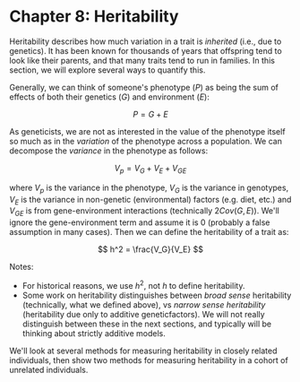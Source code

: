 # Chapter 8: Heritability

Heritability describes how much variation in a trait is *inherited* (i.e., due to genetics). It has been known for thousands of years that offspring tend to look like their parents, and that many traits tend to run in families. In this section, we will explore several ways to quantify this.

Generally, we can think of someone's phenotype ($P$) as being the sum of effects of both their genetics ($G$) and environment ($E$):

$$
P = G + E
$$

As geneticists, we are not as interested in the value of the phenotype itself so much as in the *variation* of the phenotype across a population. We can decompose the *variance* in the phenotype as follows:

$$
V_p = V_G + V_E + V_{GE}
$$

where $V_p$ is the variance in the phenotype, $V_G$ is the variance in genotypes, $V_E$ is the variance in non-genetic (environmental) factors (e.g. diet, etc.) and $V_{GE}$ is from gene-environment interactions (technically $2Cov(G,E)$). We'll ignore the gene-environment term and assume it is 0 (probably a false assumption in many cases). Then we can define the heritability of a trait as:

$$
h^2 = \frac{V_G}{V_E}
$$

Notes:
* For historical reasons, we use $h^2$, not $h$ to define heritability.
* Some work on heritability distinguishes between *broad sense* heritability (technically, what we defined above), vs *narrow sense heritability* (heritability due only to additive geneticfactors). We will not really distinguish between these in the next sections, and typically will be thinking about strictly additive models.

We'll look at several methods for measuring heritability in closely related individuals, then show two methods for measuring heritability in a cohort of unrelated individuals.

```{tableofcontents}
```